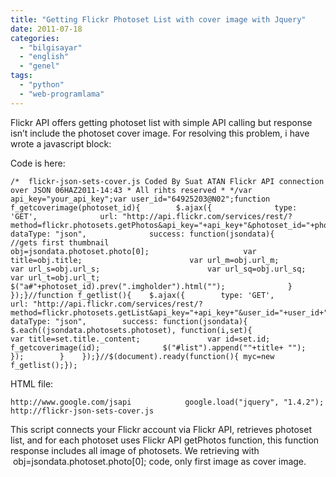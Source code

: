 ```yaml
---
title: "Getting Flickr Photoset List with cover image with Jquery"
date: 2011-07-18
categories: 
  - "bilgisayar"
  - "english"
  - "genel"
tags: 
  - "python"
  - "web-programlama"
---
```


Flickr API offers getting photoset list with simple API calling but response isn’t include the photoset cover image. For resolving this problem, i have wrote a javascript block:  
  
Code is here:  

```
/*  flickr-json-sets-cover.js Coded By Suat ATAN Flickr API connection over JSON 06HAZ2011-14:43 * All rihts reserved * */var api_key="your_api_key";var user_id="64925203@N02";function f_getcoverimage(photoset_id){		  $.ajax({              type: 'GET',              url: "http://api.flickr.com/services/rest/?method=flickr.photosets.getPhotos&api_key="+api_key+"&photoset_id="+photoset_id+"+&extras=url_m%2Curl_t%2Curl_sq%2Curl_s&format=json&nojsoncallback=1",              dataType: "json",              success: function(jsondata){              			//gets first thumbnail                 		obj=jsondata.photoset.photo[0];						var title=obj.title;						var url_m=obj.url_m;						var url_s=obj.url_s;						var url_sq=obj.url_sq;						var url_t=obj.url_t;						$("a#"+photoset_id).prev(".imgholder").html("");              }          });}//function f_getlist(){	$.ajax({        type: 'GET',        url: "http://api.flickr.com/services/rest/?method=flickr.photosets.getList&api_key="+api_key+"&user_id="+user_id+"&format=json&nojsoncallback=1",        dataType: "json",        success: function(jsondata){            $.each((jsondata.photosets.photoset), function(i,set){				var title=set.title._content;				var id=set.id;                f_getcoverimage(id);				$("#list").append(""+title+ "");            });        }    });}//$(document).ready(function(){	myc=new f_getlist();});
```

  
HTML file:  

```
http://www.google.com/jsapi            google.load("jquery", "1.4.2");        http://flickr-json-sets-cover.js
```

  
This script connects your Flickr account via Flickr API, retrieves photoset list, and for each photoset uses Flickr API getPhotos function, this function response includes all image of photosets. We retrieving with  obj=jsondata.photoset.photo\[0\]; code, only first image as cover image.
